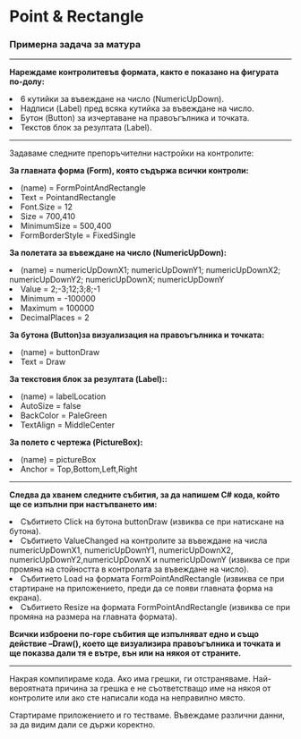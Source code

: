 <h1>Point & Rectangle</h1>
<h3>Примерна задача за матура</h3>
<hr>
<p><b>Нареждаме контролитевъв формата, както е показано на фигурата по-долу:</b></p>
<li>6 кутийки за въвеждане на число (NumericUpDown).</li>
<li>Надписи (Label) пред всяка кутийка за въвеждане на число.</li>
<li>Бутон (Button) за изчертаване на правоъгълника и точката.</li>
<li>Текстов блок за резултата (Label).</li>
<hr>
<p>Задаваме следните препоръчителни настройки на контролите:</p>
<p><b>За главната форма (Form), която съдържа всички контроли:</b></p>
<li>(name) = FormPointAndRectangle</li>
<li>Text = PointandRectangle</li>
<li>Font.Size = 12</li>
<li>Size = 700,410</li>
<li>MinimumSize = 500,400</li>
<li>FormBorderStyle = FixedSingle</li>
<p><b>За полетата за въвеждане на число (NumericUpDown):</b></p>
<li>(name) = numericUpDownX1; numericUpDownY1; numericUpDownX2; numericUpDownY2; numericUpDownX; numericUpDownY</li>
<li>Value = 2;-3;12;3;8;-1</li>
<li>Minimum = -100000</li>
<li>Maximum = 100000</li>
<li>DecimalPlaces = 2</li>
<p><b>За бутона (Button)за визуализация на правоъгълника и точката:</b></p>
<li>(name) = buttonDraw</li>
<li>Text = Draw</li>
<p><b>За текстовия блок за резултата (Label)::</b></p>
<li>(name) = labelLocation</li>
<li>AutoSize = false</li>
<li>BackColor = PaleGreen</li>
<li>TextAlign = MiddleCenter</li>
<p><b>За полето с чертежа (PictureBox):</b></p>
<li>(name) = pictureBox</li>
<li>Anchor = Top,Bottom,Left,Right</li>
<hr>
<p><b>Следва да хванем следните събития, за да напишем C# кода, който ще се изпълни при настъпването им:</b></p>
<li>Събитието Click на бутона buttonDraw (извиква се при натискане на бутона).</li>
<li>Събитието ValueChanged на контролите за въвеждане на числа numericUpDownX1, numericUpDownY1, numericUpDownX2, numericUpDownY2,numericUpDownX и numericUpDownY (извиква се при промяна на стойността в контролата за въвеждане на число).</li>
<li>Събитието Load на формата FormPointAndRectangle (извиква се при стартиране на приложението, преди да се появи главната форма на екрана).</li>
<li>Събитието Resize на формата FormPointAndRectangle (извиква се при промяна на размера на главната формата).</li>
<p><b>Всички изброени по-горе събития ще изпълняват едно и също действие –Draw(), което ще визуализира правоъгълника и точката и ще показва дали тя е вътре, вън или на някоя от страните.</b></p>
<hr>
<p>Накрая компилираме кода. Ако има грешки, ги отстраняваме. Най-вероятната причина за грешка е не съответстващо име на някоя от контролите или ако сте написали кода на неправилно място.</p>
<p>Стартираме приложението и го тестваме. Въвеждаме различни данни, за да видим дали се държи коректно.</p> 

